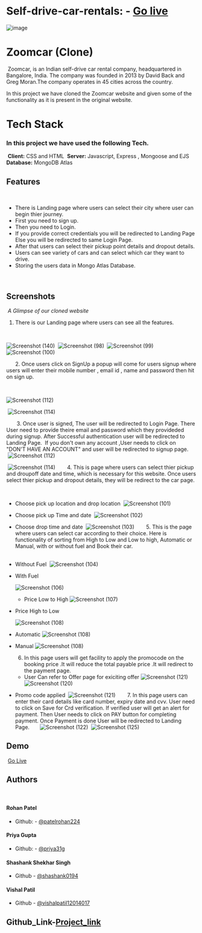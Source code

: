# Self-drive-car-rentals: - [Go live](https://zoomcarcom.herokuapp.com/home)
![image](https://www.zoomcar.com/build/98e56e8b0b91e8806885a22ac2bf69a7.png)
​
    
# Zoomcar (Clone)
​
Zoomcar, is an Indian self-drive car rental company, headquartered in Bangalore, India. The company was founded in 2013 by David Back and Greg Moran.The company operates in 45 cities across the country.
 
 In this project we have cloned the Zoomcar website and given some of the functionality as it is present in the original website.
 
 
  
# Tech Stack
### In this project we have used the following Tech.
​
**Client:** CSS and HTML
​
**Server:** Javascript, Express , Mongoose and EJS
​
**Database:** MongoDB Atlas
​
​
​
  
## Features
​
-  There is Landing page where users can select their city where user can begin thier journey. 
​
-  First you need to sign up.
​
-  Then you need to Login.
​
-  If you provide correct credentials you will be redirected to Landing Page Else you will be redirected to same Login Page. 
​
-  After that users can select their pickup point details and dropout details. 
​
-  Users can see variety of cars and can select which car they want to drive.
​
- Storing the users data in Mongo Atlas Database.
​
​
  
​
​
​
## Screenshots
​
_A Glimpse of our cloned website_
​
   1. There is our Landing page where users can see all the features.
    
​
​
​
​
​
     
   ![Screenshot (140)](https://github.com/patelrohan224/Zoomcar_backend/blob/priya/Screnshots/Screenshot%20(140).png?raw=true)
​
   ![Screenshot (98)](https://raw.githubusercontent.com/vishalpatil12014017/self-drive-car-rentals/shashank/html/Screenshot%20(98).png)
​
   ![Screenshot (99)](https://raw.githubusercontent.com/vishalpatil12014017/self-drive-car-rentals/shashank/html/Screenshot%20(99).png)
​
   ![Screenshot (100)](https://raw.githubusercontent.com/vishalpatil12014017/self-drive-car-rentals/shashank/html/Screenshot%20(100).png)
   
​
​
​
​
​
​
   2. Once users click on SignUp a popup will come for users signup where users will enter their mobile number , email id , name and password then hit on sign up. 
   
   
​
​
​
​
​
   
   ![Screenshot (112)](https://github.com/patelrohan224/Zoomcar_backend/blob/priya/Screnshots/Screenshot%20(141).png?raw=true)
​
   
​
   ![Screenshot (114)](https://github.com/patelrohan224/Zoomcar_backend/blob/priya/Screnshots/Screenshot%20(142).png?raw=true)
​
  
​
​
​
​
​
​
​
  3. Once user is signed, The user will be redirected to Login Page. There User need to provide theire email and password which they provideded during signup. After Successful authentication user will be redirected to Landing Page.
​
  If you don't own any account ,User needs  to click on  "DON'T HAVE AN ACCOUNT" and user will be redirected to signup page.
​
​
​
​
​
​
   ![Screenshot (112)](https://github.com/patelrohan224/Zoomcar_backend/blob/priya/Screnshots/Screenshot%20(143).png?raw=true)
​
   
​
   ![Screenshot (114)](https://github.com/patelrohan224/Zoomcar_backend/blob/priya/Screnshots/Screenshot%20(144).png?raw=true)
​
​
​
​
​
​
​
   4. This is page where users can select thier pickup and droupoff  date and time, which is necessary for this website. Once users select thier pickup and dropout details, they will be redirect to the car page. 
    
​
​
 - Choose pick up location and drop location
​
   ![Screenshot (101)](https://github.com/patelrohan224/Zoomcar_backend/blob/priya/Screnshots/Screenshot%20(146).png?raw=true)
​
- Choose pick up Time and date
​
   ![Screenshot (102)](https://github.com/patelrohan224/Zoomcar_backend/blob/priya/Screnshots/Screenshot%20(147).png?raw=true)
​
- Choose  drop time and date
​
   ![Screenshot (103)](https://github.com/patelrohan224/Zoomcar_backend/blob/priya/Screnshots/Screenshot%20(148).png?raw=true)
​
​
​
​
​
​
​
   5. This is the page where users can select car according to their choice. Here is functionality of sorting from High to Low and Low to high, Automatic or Manual, with or without fuel and Book their car.  
​
 -  Without Fuel
​
   ![Screenshot (104)](https://github.com/patelrohan224/Zoomcar_backend/blob/priya/Screnshots/Screenshot%20(149).png?raw=true)
​
 - With Fuel
   
   ![Screenshot (106)](https://github.com/patelrohan224/Zoomcar_backend/blob/priya/Screnshots/Screenshot%20(151).png?raw=true)
​
   - Price Low to High
   ![Screenshot (107)](https://raw.githubusercontent.com/vishalpatil12014017/self-drive-car-rentals/shashank/html/Screenshot%20(107).png)
​
​
- Price High to Low
    
   ![Screenshot (108)](https://github.com/patelrohan224/Zoomcar_backend/blob/priya/Screnshots/Screenshot%20(151).png?raw=true)
​
​
​
​
- Automatic
![Screenshot (108)](https://github.com/patelrohan224/Zoomcar_backend/blob/priya/Screnshots/Screenshot%20(153).png?raw=true)
​
  
- Manual
![Screenshot (108)](https://github.com/patelrohan224/Zoomcar_backend/blob/priya/Screnshots/Screenshot%20(154).png?raw=true)
​
​
    
   6. In this page users will get facility to apply the promocode on the booking price .It will reduce the total payable price .It will redirect to the payment page.
   
   - User Can refer to Offer page for exiciting offer
 ![Screenshot (121)](https://github.com/patelrohan224/Zoomcar_backend/blob/priya/Screnshots/Screenshot%20(145).png?raw=true)
​
   ![Screenshot (120)](https://raw.githubusercontent.com/vishalpatil12014017/self-drive-car-rentals/shashank/html/Screenshot%20(120).png)
​
- Promo code applied
​
   ![Screenshot (121)](https://github.com/patelrohan224/Zoomcar_backend/blob/priya/Screnshots/Screenshot%20(158).png?raw=true)
​
​
​
​
​
​
​
   7. In this page users can enter their card details like card number, expiry date and cvv. User need to click on Save for Crd verification. If verified user will get an alert for payment. Then User needs to click on  PAY button for completing  payment. Once Payment is done User will be redirected to Landing Page. 
​
​
​
​
​
​
   ![Screenshot (122)](https://github.com/patelrohan224/Zoomcar_backend/blob/priya/Screnshots/Screenshot%20(159).png?raw=true)
​
   ![Screenshot (125)](https://github.com/patelrohan224/Zoomcar_backend/blob/priya/Screnshots/Screenshot%20(160).png?raw=true)
​
  
## Demo
​
[Go Live](https://zoomcarcom.herokuapp.com/home)
​
​
  
## Authors
​
#### Rohan Patel
- Github: - [@patelrohan224](https://github.com/patelrohan224)
#### Priya Gupta
- Github: - [@priya31g](https://github.com/priya31g)
#### Shashank Shekhar Singh
- Github  - [@shashank0194](https://github.com/shashank0194)
#### Vishal Patil
- Github  - [@vishalpatil12014017](https://github.com/vishalpatil12014017)
​
## Github_Link-[Project_link](https://github.com/patelrohan224/Zoomcar_backend)
